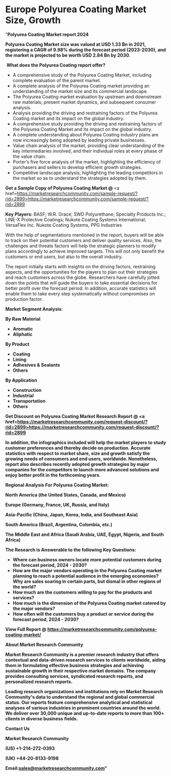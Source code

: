 # Europe Polyurea Coating Market Size, Growth
"<strong>Polyurea Coating Market report 2024</strong>

<strong>Polyurea Coating Market size was valued at USD 1.33 Bn in 2021, registering a CAGR of 9.98% during the forecast period (2023-2030), and the market is projected to be worth USD 2.84 Bn by 2030.</strong>

 <strong><b>What does the Polyurea Coating report offer?</b></strong>
<ul>
  <li>A comprehensive study of the Polyurea Coating Market, including complete evaluation of the parent market.</li>
  <li>A complete analysis of the Polyurea Coating market providing an understanding of the market size and its commercial landscape.</li>
  <li>The Polyurea Coating market evaluation by upstream and downstream raw materials, present market dynamics, and subsequent consumer analysis.</li>
  <li>Analysis providing the driving and restraining factors of the Polyurea Coating market and its impact on the global industry.</li>
  <li>A comprehensive study providing the driving and restraining factors of the Polyurea Coating Market and its impact on the global industry.</li>
  <li>A complete understanding about Polyurea Coating industry plans are now increasingly being adopted by leading private businesses.</li>
  <li>Value chain analysis of the market, providing clear understanding of the key intermediaries involved, and their individual roles at every phase of the value chain.</li>
  <li>Porter’s five force analysis of the market, highlighting the efficiency of purchasers and sellers to develop efficient growth strategies.</li>
  <li>Competitive landscape analysis, highlighting the leading competitors in the market so as to understand the strategies adopted by them.</li>
</ul>

<strong>Get a Sample Copy of Polyurea Coating Market @ </strong><a href=https://marketresearchcommunity.com/sample-request/?rid=2899><u>https://marketresearchcommunity.com/sample-request/?rid=2899</u></a>

<strong>Key Players:</strong> 
BASF; W.R. Grace; SWD Polyurethane; Specialty Products Inc.; LINE-X Protective Coatings; Nukote Coating Systems International; VersaFlex Inc. Nukote Coating Systems, PPG Industries

With the help of segmentations mentioned in the report, buyers will be able to track on their potential customers and deliver quality services. Also, the challenges and threats factors will help the strategic planners to modify plans accordingly to achieve improved targets. This will not only benefit the customers or end users, but also to the overall industry.

The report initially starts with insights on the driving factors, restraining aspects, and the opportunities for the players to plan out their strategies and reach customers across the globe. Researchers have carefully jotted down the points that will guide the buyers to take essential decisions for better profit over the forecast period. In addition, accurate statistics will enable them to take every step systematically without compromises on production factor.

<strong>Market Segment Analysis:</strong>


<strong><strong>By Raw Material </strong></h4>
<ul>
 	<li>Aromatic</li>
 	<li>Aliphatic</li>
</ul>
<strong><strong>By Product </strong></h4>
<ul>
 	<li>Coating</li>
 	<li>Lining</li>
 	<li>Adhesives &amp; Sealants</li>
 	<li>Others</li>
</ul>
<strong><strong>By Application </strong></h4>
<ul>
 	<li>Construction</li>
 	<li>Industrial</li>
 	<li>Transportation</li>
 	<li>Others</li>
</ul>

<strong>Get Discount on Polyurea Coating Market Research Report @ </b></strong><a href=https://marketresearchcommunity.com/request-discount/?rid=2899><u>https://marketresearchcommunity.com/request-discount/?rid=2899</u></a>

In addition, the infographics included will help the market players to study customer preferences and thereby decide on production. Accurate statistics with respect to market share, size and growth satisfy the growing needs of consumers and end users, worldwide. Nonetheless, report also describes recently adopted growth strategies by major companies for the competitors to launch more advanced solutions and enjoy better profit in the forthcoming years.

<strong>Regional Analysis For Polyurea Coating Market:</strong>

<strong>North America</strong> (the United States, Canada, and Mexico)

<strong>Europe</strong> (Germany, France, UK, Russia, and Italy)

<strong>Asia-Pacific</strong> (China, Japan, Korea, India, and Southeast Asia)

<strong>South America</strong> (Brazil, Argentina, Colombia, etc.)

<strong>The Middle East and Africa</strong> (Saudi Arabia, UAE, Egypt, Nigeria, and South Africa)

<strong>The Research is Answerable to the following Key Questions:</strong>
<ul>
 	<li>Where can business owners locate more potential customers during the forecast period, 2024 - 2030?</li>
 	<li>How are the major vendors operating in the Polyurea Coating market planning to reach a potential audience in the emerging economies? Why are sales soaring in certain parts, but dismal in other regions of the world?</li>
 	<li>How much are the customers willing to pay for the products and services?</li>
 	<li>How much is the dimension of the Polyurea Coating market catered by the major vendors?</li>
 	<li>How often will the customers buy a product or service during the forecast period, 2024 - 2030?</li>
</ul>

<strong>View Full Report @</strong> <a href=https://marketresearchcommunity.com/polyurea-coating-market/>https://marketresearchcommunity.com/polyurea-coating-market/</a>

<strong>About Market Research Community</strong>

Market Research Community is a premier research industry that offers contextual and data-driven research services to clients worldwide, aiding them in formulating effective business strategies and achieving sustainable growth in their respective market domains. The company provides consulting services, syndicated research reports, and personalized research reports.

Leading research organizations and institutions rely on Market Research Community's data to understand the regional and global commercial status. Our reports feature comprehensive analytical and statistical analyses of various industries in prominent countries around the world. We deliver over 30,000 unique and up-to-date reports to more than 100+ clients in diverse business fields.

<strong>Contact Us</strong>

<strong>Market Research Community</strong>

(US) +1-214-272-0393

(UK) +44-20-8133-9198

<strong>Email:</strong>sales@marketresearchcommunity.com"
